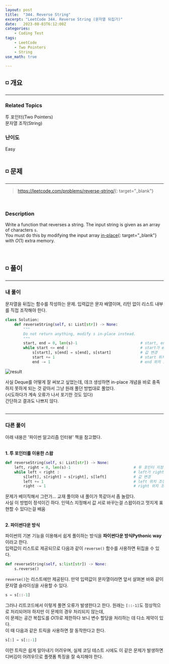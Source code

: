 ```yaml
---
layout: post
title:  "344. Reverse String"
excerpt: "LeetCode 344. Reverse String (문자열 뒤집기)"
date:   2023-08-03T6:12:00Z
categories:
    - Coding Test
tags:
    - LeetCode
    - Two Pointers
    - String
use_math: true

---
```


## ◽ 개요
---
### Related Topics
투 포인터(Two Pointers)  
문자열 조작(String)  

### 난이도
Easy
<br/><br/>

## ◽ 문제
---
> <https://leetcode.com/problems/reverse-string/>{: target="_blank"}
<br/>

### Description
Write a function that reverses a string. The input string is given as an array of characters `s`.  
You must do this by modifying the input array [in-place](https://ko.wikipedia.org/wiki/%EC%A0%9C%EC%9E%90%EB%A6%AC_%EC%95%8C%EA%B3%A0%EB%A6%AC%EC%A6%98){: target="_blank"} with $O(1)$ extra memory.  
<br/><br/>

## ◽ 풀이
---
### 내 풀이
문자열을 뒤집는 함수를 작성하는 문제. 입력값은 문자 배열이며, 리턴 없이 리스트 내부를 직접 조작해야 한다.  

```python
class Solution:
    def reverseString(self, s: List[str]) -> None:
        """
        Do not return anything, modify s in-place instead.
        """
        start, end = 0, len(s)-1                            # start, end 포인터 지정
        while start <= end :                                # start가 end를 넘어서지 않게 조정
            s[start], s[end] = s[end], s[start]             # 값 변경
            start += 1                                      # start 위치 조정
            end -= 1                                        # end 위치 조정
```
![result](https://github.com/SubinJin98/SubinJin98.github.io/assets/116137904/0b30536e-41e0-409a-acf7-31ab387c1b92)

사실 Deque를 어떻게 잘 써보고 싶었는데, 데크 생성하면 in-place 개념을 바로 충족하지 못하게 되는 것 같아서 그냥 원래 풀던 방법대로 풀었다.  
(시도하다가 계속 오류가 나서 포기한 것도 있다)  
간단하고 결과도 나쁘지 않다.  
<br/>

---
### 다른 풀이
아래 내용은 '파이썬 알고리즘 인터뷰' 책을 참고했다.  
<br/>

**1. 투 포인터를 이용한 스왑**  

```python
def reverseString(self, s: List[str]) -> None:
    left, right = 0, len(s)-1                            # 투 포인터 지정
    while left < right :                                 # left가 right를 넘어서지 않게 조정
        s[left], s[right] = s[right], s[left]            # 값 변경
        left += 1                                        # left 위치 조정
        right -= 1                                       # right 위치 조정         
```

문제가 베이직해서 그런가... 교재 풀이와 내 풀이가 똑같아서 좀 놀랐다.  
사실 이 방법이 정석이긴 하다. 인덱스 지정해서 값 서로 바꾸는걸 스왑이라고 멋지게 표현할 수 있다는걸 배움  
<br/>

**2. 파이썬다운 방식**  

파이썬의 기본 기능을 이용해서 쉽게 풀이하는 방식을 **파이썬다운 방식Pythonic way**이라고 한다.  
입력값이 리스트로 제공되므로 다음과 같이 `reverse()` 함수를 사용하면 뒤집을 수 있다.

```python
def reverseString(self, s:list[str]) -> None:
    s.reverse()    
```

`reverse()`는 리스트에만 제공된다. 만약 입력값이 문자열이라면 앞서 살펴본 바와 같이 문자열 슬라이싱을 사용할 수 있다.  

```python
s = s[::-1]
```

그러나 리트코드에서 이렇게 풀면 오류가 발생한다고 한다. 원래는 `[::-1]`도 정상적으로 처리되어야 하지만 이 문제의 경우 처리되지 않는데,  
이 문제는 공간 복잡도를 $O(1)$로 제한하다 보니 변수 할당을 처리하는 데 다소 제약이 있다.  
이 때 다음과 같은 트릭을 사용하면 잘 동작한다고 한다.  

 ```python
s[:] = s[::-1]
```
이런 트릭은 쉽게 알아내기 어려우며, 실제 코딩 테스트 시에도 이 같은 문제가 발생하면 디버깅이 어려우므로 플랫폼 특징을 잘 숙지해야 한다.  